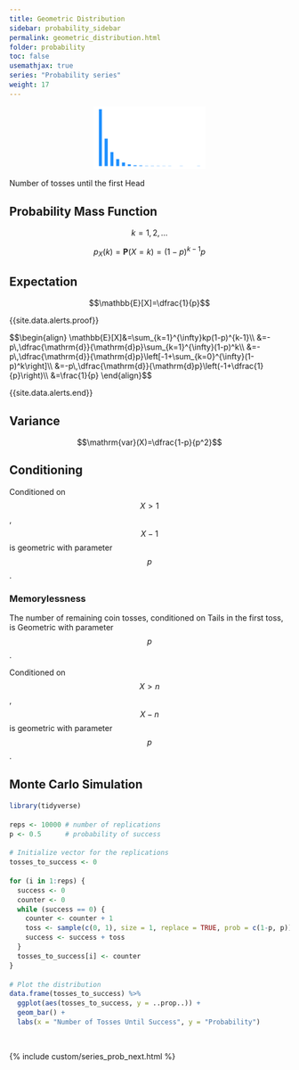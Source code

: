 ```yaml
---
title: Geometric Distribution
sidebar: probability_sidebar
permalink: geometric_distribution.html
folder: probability
toc: false
usemathjax: true
series: "Probability series"
weight: 17
---
```


<p align="center">
  <img src="images/prob/geom_dist.png" style="width:200px;height:auto;"/>
</p>

Number of tosses until the first Head

## Probability Mass Function

$$k=1,2,\ldots$$

$$p_X(k)=\mathbf{P}(X=k)=(1-p)^{k-1}p$$

## Expectation

$$\mathbb{E}[X]=\dfrac{1}{p}$$

{{site.data.alerts.proof}}
<p>
$$\begin{align}
\mathbb{E}[X]&=\sum_{k=1}^{\infty}kp(1-p)^{k-1}\\
&=-p\,\dfrac{\mathrm{d}}{\mathrm{d}p}\sum_{k=1}^{\infty}(1-p)^k\\
&=-p\,\dfrac{\mathrm{d}}{\mathrm{d}p}\left[-1+\sum_{k=0}^{\infty}(1-p)^k\right]\\
&=-p\,\dfrac{\mathrm{d}}{\mathrm{d}p}\left(-1+\dfrac{1}{p}\right)\\
&=\frac{1}{p}
\end{align}$$
</p>
{{site.data.alerts.end}}

## Variance

$$\mathrm{var}(X)=\dfrac{1-p}{p^2}$$

## Conditioning

Conditioned on $$X>1$$, $$X-1$$ is geometric with parameter $$p$$.

### Memorylessness

The number of remaining coin tosses, conditioned on  Tails in the first toss, is Geometric with parameter $$p$$.

Conditioned on $$X>n$$, $$X-n$$ is geometric with parameter $$p$$.

## Monte Carlo Simulation

```r
library(tidyverse)

reps <- 10000 # number of replications
p <- 0.5      # probability of success

# Initialize vector for the replications
tosses_to_success <- 0

for (i in 1:reps) {
  success <- 0
  counter <- 0
  while (success == 0) {
    counter <- counter + 1
    toss <- sample(c(0, 1), size = 1, replace = TRUE, prob = c(1-p, p))
    success <- success + toss
  }
  tosses_to_success[i] <- counter
}

# Plot the distribution
data.frame(tosses_to_success) %>%
  ggplot(aes(tosses_to_success, y = ..prop..)) +
  geom_bar() +
  labs(x = "Number of Tosses Until Success", y = "Probability")
```

<br>

{% include custom/series_prob_next.html %}
